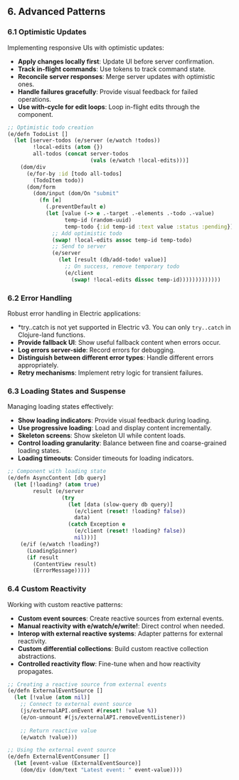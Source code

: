 ## 6. Advanced Patterns

### 6.1 Optimistic Updates

Implementing responsive UIs with optimistic updates:

- **Apply changes locally first**: Update UI before server confirmation.
- **Track in-flight commands**: Use tokens to track command state.
- **Reconcile server responses**: Merge server updates with optimistic ones.
- **Handle failures gracefully**: Provide visual feedback for failed operations.
- **Use with-cycle for edit loops**: Loop in-flight edits through the component.

```clojure
;; Optimistic todo creation
(e/defn TodoList []
  (let [server-todos (e/server (e/watch !todos))
        !local-edits (atom {})
        all-todos (concat server-todos 
                          (vals (e/watch !local-edits)))]
    (dom/div
      (e/for-by :id [todo all-todos]
        (TodoItem todo))
      (dom/form
        (dom/input (dom/On "submit" 
          (fn [e]
            (.preventDefault e)
            (let [value (-> e .-target .-elements .-todo .-value)
                  temp-id (random-uuid)
                  temp-todo {:id temp-id :text value :status :pending}]
              ;; Add optimistic todo
              (swap! !local-edits assoc temp-id temp-todo)
              ;; Send to server
              (e/server
                (let [result (db/add-todo! value)]
                  ;; On success, remove temporary todo
                  (e/client
                    (swap! !local-edits dissoc temp-id)))))))))))))
```

### 6.2 Error Handling

Robust error handling in Electric applications:

- *try..catch is not yet supported in Electric v3. You can only `try..catch` in Clojure-land functions.
- **Provide fallback UI**: Show useful fallback content when errors occur.
- **Log errors server-side**: Record errors for debugging.
- **Distinguish between different error types**: Handle different errors appropriately.
- **Retry mechanisms**: Implement retry logic for transient failures.

### 6.3 Loading States and Suspense

Managing loading states effectively:

- **Show loading indicators**: Provide visual feedback during loading.
- **Use progressive loading**: Load and display content incrementally.
- **Skeleton screens**: Show skeleton UI while content loads.
- **Control loading granularity**: Balance between fine and coarse-grained loading states.
- **Loading timeouts**: Consider timeouts for loading indicators.

```clojure
;; Component with loading state
(e/defn AsyncContent [db query]
  (let [!loading? (atom true)
        result (e/server
                 (try
                   (let [data (slow-query db query)]
                     (e/client (reset! !loading? false))
                     data)
                   (catch Exception e
                     (e/client (reset! !loading? false))
                     nil)))]
    (e/if (e/watch !loading?)
      (LoadingSpinner)
      (if result
        (ContentView result)
        (ErrorMessage)))))
```

### 6.4 Custom Reactivity

Working with custom reactive patterns:

- **Custom event sources**: Create reactive sources from external events.
- **Manual reactivity with e/watch/e/write!**: Direct control when needed.
- **Interop with external reactive systems**: Adapter patterns for external reactivity.
- **Custom differential collections**: Build custom reactive collection abstractions.
- **Controlled reactivity flow**: Fine-tune when and how reactivity propagates.

```clojure
;; Creating a reactive source from external events
(e/defn ExternalEventSource []
  (let [!value (atom nil)]
    ;; Connect to external event source
    (js/externalAPI.onEvent #(reset! !value %))
    (e/on-unmount #(js/externalAPI.removeEventListener))
    
    ;; Return reactive value
    (e/watch !value)))

;; Using the external event source
(e/defn ExternalEventConsumer []
  (let [event-value (ExternalEventSource)]
    (dom/div (dom/text "Latest event: " event-value))))
```


